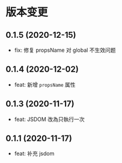 # 版本变更
## 0.1.5 (2020-12-15)

- fix: 修复 propsName 对 global 不生效问题

## 0.1.4 (2020-12-02)

- feat: 新增 `propsName` 属性

## 0.1.3 (2020-11-17)

- feat: JSDOM 改為只執行一次

## 0.1.1 (2020-11-17)

- feat: 补充 jsdom
